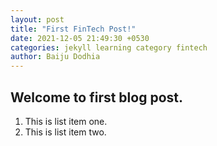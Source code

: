 ```yaml
---
layout: post
title: "First FinTech Post!"
date: 2021-12-05 21:49:30 +0530
categories: jekyll learning category fintech
author: Baiju Dodhia
---
```


## Welcome to first blog post.

1. This is list item one.
2. This is list item two.
